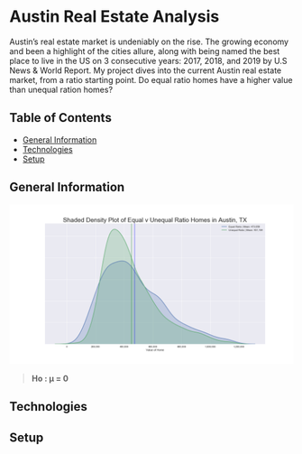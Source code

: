 # Austin Real Estate Analysis

Austin’s real estate market is undeniably on the rise.  The growing economy and been a highlight of the cities allure, along with being named the best place to live in the US on 3 consecutive years: 2017, 2018, and 2019 by U.S News & World Report.  My project dives into the current Austin real estate market, from a ratio starting point.  Do equal ratio homes have a higher value than unequal ration homes?   


## Table of Contents

* [General Information](#general-information)
* [Technologies](#technologies)
* [Setup](#setup)


## General Information

![](images/distributions.png)

>**Ho : μ = 0**

## Technologies


## Setup